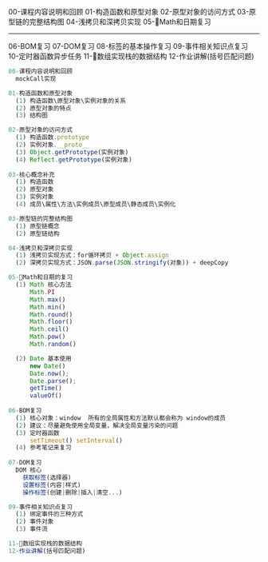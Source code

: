  <!-- 目录 -->
00-课程内容说明和回顾
01-构造函数和原型对象
02-原型对象的访问方式
03-原型链的完整结构图
04-浅拷贝和深拷贝实现
05-Math和日期复习

--------------------

06-BOM复习
07-DOM复习
08-标签的基本操作复习
09-事件相关知识点复习
10-定时器函数异步任务
11-数组实现栈的数据结构
12-作业讲解(括号匹配问题)



<!-- 知识点 -->
```javascript
00-课程内容说明和回顾
  mockCall实现

01-构造函数和原型对象 
  (1) 构造函数\原型对象\实例对象的关系
  (2) 原型对象的特点
  (3) 结构图

02-原型对象的访问方式
  (1) 构造函数.prototype 
  (2) 实例对象.__proto__
  (3) Object.getPrototype(实例对象)
  (4) Reflect.getPrototype(实例对象)
  
03-核心概念补充
  (1) 构造函数
  (2) 原型对象
  (3) 实例对象
  (4) 成员\属性\方法\实例成员\原型成员\静态成员\实例化

03-原型链的完整结构图
  (1) 原型链概念
  (2) 原型链结构

04-浅拷贝和深拷贝实现
  (1) 浅拷贝实现方式：for循环拷贝 + Object.assign
  (2) 深拷贝实现方式：JSON.parse(JSON.stringify(对象)) + deepCopy

05-Math和日期的复习
  (1) Math 核心方法
      Math.PI
      Math.max() 
      Math.min()
      Math.round()
      Math.floor()
      Math.ceil()
      Math.pow()
      Math.random()

  (2) Date 基本使用
      new Date()
      Date.now(); 
      Date.parse(); 
      getTime()
      valueOf()
 
06-BOM复习
  (1) 核心对象：window  所有的全局属性和方法默认都会称为 window的成员
  (2) 建议：尽量避免使用全局变量，解决全局变量污染的问题
  (3) 定时器函数
      setTimeout() setInterval()
  (4) 参考笔记来复习
      
07-DOM复习
  DOM 核心
    获取标签(选择器)
    设置标签(内容|样式)
    操作标签(创建|删除|插入|清空...)

09-事件相关知识点复习
  (1) 绑定事件的三种方式
  (2) 事件对象
  (3) 事件流

11-数组实现栈的数据结构
12-作业讲解(括号匹配问题)
```
